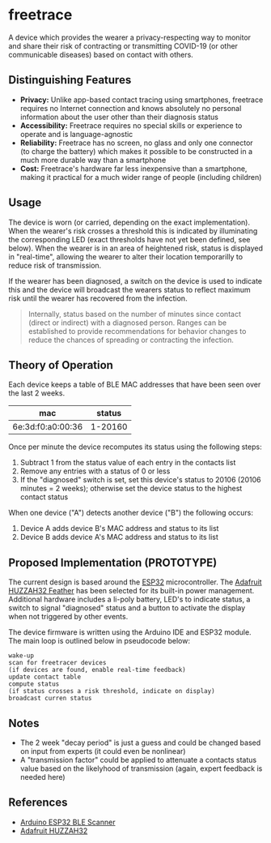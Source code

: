 # freetrace

A device which provides the wearer a privacy-respecting way to monitor and share their risk of contracting or transmitting COVID-19 (or other communicable diseases) based on contact with others.

## Distinguishing Features

* **Privacy:** Unlike app-based contact tracing using smartphones, freetrace requires no Internet connection and knows absolutely no personal information about the user other than their diagnosis status
* **Accessibility:** Freetrace requires no special skills or experience to operate and is language-agnostic
* **Reliability:** Freetrace has no screen, no glass and only one connector (to charge the battery) which makes it possible to be constructed in a much more durable way than a smartphone 
* **Cost:** Freetrace's hardware far less inexpensive than a smartphone, making it practical for a much wider range of people (including children)

## Usage

The device is worn (or carried, depending on the exact implementation).  When the wearer's risk crosses a threshold this is indicated by illuminating the corresponding LED (exact thresholds have not yet been defined, see below).  When the wearer is in an area of heightened risk, status is displayed in "real-time", allowing the wearer to alter their location temporarilly to reduce risk of transmission.

If the wearer has been diagnosed, a switch on the device is used to indicate this and the device will broadcast the wearers status to reflect maximum risk until the wearer has recovered from the infection.

>Internally, status based on the number of minutes since contact (direct or indirect) with a diagnosed person.  Ranges can be established to provide recommendations for behavior changes to reduce the chances of spreading or contracting the infection.



## Theory of Operation

Each device keeps a table of BLE MAC addresses that have been seen over the last 2 weeks.

| mac | status|
|-----|-------|
| 6e:3d:f0:a0:00:36 | 1-20160 |

Once per minute the device recomputes its status using the following steps:

1. Subtract 1 from the status value of each entry in the contacts list
2. Remove any entries with a status of 0 or less
3. If the "diagnosed" switch is set, set this device's status to 20106 (20106 minutes = 2 weeks); otherwise set the device status to the highest contact status

When one device ("A") detects another device ("B") the following occurs:

1. Device A adds device B's MAC address and status to its list
2. Device B adds device A's MAC address and status to its list


## Proposed Implementation (PROTOTYPE)

The current design is based around the [ESP32](https://en.wikipedia.org/wiki/ESP32) microcontroller.  The [Adafruit HUZZAH32 Feather](https://learn.adafruit.com/adafruit-huzzah32-esp32-feather) has been selected for its built-in power management.  Additional hardware includes a li-poly battery, LED's to indicate status, a switch to signal "diagnosed" status and a button to activate the display when not triggered by other events.

The device firmware is written using the Arduino IDE and ESP32 module.  The main loop is outlined below in pseudocode below:

```
wake-up
scan for freetracer devices
(if devices are found, enable real-time feedback)
update contact table
compute status
(if status crosses a risk threshold, indicate on display)
broadcast curren status
```

## Notes

* The 2 week "decay period" is just a guess and could be changed based on input from experts (it could even be nonlinear)
* A "transmission factor" could be applied to attenuate a contacts status value based on the likelyhood of transmission (again, expert feedback is needed here)


## References

* [Arduino ESP32 BLE Scanner](https://github.com/moononournation/Arduino_BLE_Scanner)
* [Adafruit HUZZAH32](https://learn.adafruit.com/adafruit-huzzah32-esp32-feather)


